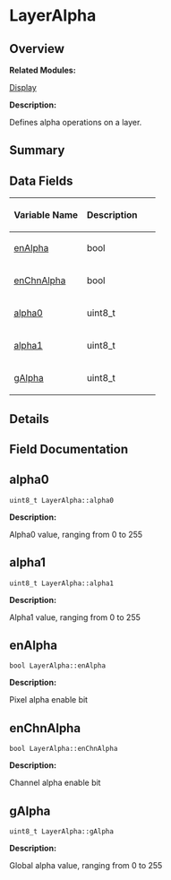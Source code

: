# LayerAlpha<a name="EN-US_TOPIC_0000001054799607"></a>

## **Overview**<a name="section1479819863093531"></a>

**Related Modules:**

[Display](display.md)

**Description:**

Defines alpha operations on a layer. 

## **Summary**<a name="section447853269093531"></a>

## Data Fields<a name="pub-attribs"></a>

<a name="table1889467583093531"></a>
<table><thead align="left"><tr id="row827704295093531"><th class="cellrowborder" valign="top" width="50%" id="mcps1.1.3.1.1"><p id="p230203053093531"><a name="p230203053093531"></a><a name="p230203053093531"></a>Variable Name</p>
</th>
<th class="cellrowborder" valign="top" width="50%" id="mcps1.1.3.1.2"><p id="p989389359093531"><a name="p989389359093531"></a><a name="p989389359093531"></a>Description</p>
</th>
</tr>
</thead>
<tbody><tr id="row1098399517093531"><td class="cellrowborder" valign="top" width="50%" headers="mcps1.1.3.1.1 "><p id="p770758695093531"><a name="p770758695093531"></a><a name="p770758695093531"></a><a href="layeralpha.md#adcf7ccbaaabb8180fcc896bf251f56db">enAlpha</a></p>
</td>
<td class="cellrowborder" valign="top" width="50%" headers="mcps1.1.3.1.2 "><p id="p215650092093531"><a name="p215650092093531"></a><a name="p215650092093531"></a>bool </p>
</td>
</tr>
<tr id="row236914974093531"><td class="cellrowborder" valign="top" width="50%" headers="mcps1.1.3.1.1 "><p id="p1943081786093531"><a name="p1943081786093531"></a><a name="p1943081786093531"></a><a href="layeralpha.md#a079f3b69885e57b552016ba3c748522d">enChnAlpha</a></p>
</td>
<td class="cellrowborder" valign="top" width="50%" headers="mcps1.1.3.1.2 "><p id="p234973294093531"><a name="p234973294093531"></a><a name="p234973294093531"></a>bool </p>
</td>
</tr>
<tr id="row1968592530093531"><td class="cellrowborder" valign="top" width="50%" headers="mcps1.1.3.1.1 "><p id="p313011815093531"><a name="p313011815093531"></a><a name="p313011815093531"></a><a href="layeralpha.md#a3353553145a2a896ceaeef3b16149612">alpha0</a></p>
</td>
<td class="cellrowborder" valign="top" width="50%" headers="mcps1.1.3.1.2 "><p id="p169760281093531"><a name="p169760281093531"></a><a name="p169760281093531"></a>uint8_t </p>
</td>
</tr>
<tr id="row1686479036093531"><td class="cellrowborder" valign="top" width="50%" headers="mcps1.1.3.1.1 "><p id="p1898633630093531"><a name="p1898633630093531"></a><a name="p1898633630093531"></a><a href="layeralpha.md#a2b1d0f73d9ab9a17b2b41ef93c003e62">alpha1</a></p>
</td>
<td class="cellrowborder" valign="top" width="50%" headers="mcps1.1.3.1.2 "><p id="p333849069093531"><a name="p333849069093531"></a><a name="p333849069093531"></a>uint8_t </p>
</td>
</tr>
<tr id="row347928912093531"><td class="cellrowborder" valign="top" width="50%" headers="mcps1.1.3.1.1 "><p id="p1033740751093531"><a name="p1033740751093531"></a><a name="p1033740751093531"></a><a href="layeralpha.md#a4ad49522585efedeb70e86de72d84dc0">gAlpha</a></p>
</td>
<td class="cellrowborder" valign="top" width="50%" headers="mcps1.1.3.1.2 "><p id="p1432038802093531"><a name="p1432038802093531"></a><a name="p1432038802093531"></a>uint8_t </p>
</td>
</tr>
</tbody>
</table>

## **Details**<a name="section237350690093531"></a>

## **Field Documentation**<a name="section1268277531093531"></a>

## alpha0<a name="a3353553145a2a896ceaeef3b16149612"></a>

```
uint8_t LayerAlpha::alpha0
```

 **Description:**

Alpha0 value, ranging from 0 to 255 

## alpha1<a name="a2b1d0f73d9ab9a17b2b41ef93c003e62"></a>

```
uint8_t LayerAlpha::alpha1
```

 **Description:**

Alpha1 value, ranging from 0 to 255 

## enAlpha<a name="adcf7ccbaaabb8180fcc896bf251f56db"></a>

```
bool LayerAlpha::enAlpha
```

 **Description:**

Pixel alpha enable bit 

## enChnAlpha<a name="a079f3b69885e57b552016ba3c748522d"></a>

```
bool LayerAlpha::enChnAlpha
```

 **Description:**

Channel alpha enable bit 

## gAlpha<a name="a4ad49522585efedeb70e86de72d84dc0"></a>

```
uint8_t LayerAlpha::gAlpha
```

 **Description:**

Global alpha value, ranging from 0 to 255 

